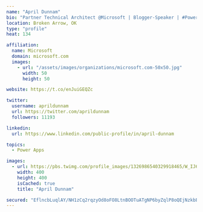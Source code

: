 ```yaml
---
name: "April Dunnam"
bio: "Partner Technical Architect @Microsoft | Blogger-Speaker | #PowerApps, #PowerAutomate, #Office365, #SharePoint | #WIT | #Karaoke Queen"
location: Broken Arrow, OK
type: "profile"
heat: 134

affiliation:
  name: Microsoft
  domain: microsoft.com
  images:
    - url: "/assets/images/organizations/microsoft.com-50x50.jpg"
      width: 50
      height: 50

website: https://t.co/enJuiGEQZc

twitter:
  username: aprildunnam
  url: https://twitter.com/aprildunnam
  followers: 11193

linkedin:
  url: https://www.linkedin.com/public-profile/in/april-dunnam

topics:
  - Power Apps

images:
  - url: https://pbs.twimg.com/profile_images/1326986540329918465/W_IJ6Ih2_400x400.jpg
    width: 400
    height: 400
    isCached: true
    title: "April Dunnam"

secured: "EflncbLuqlAY/NH1zCq2rqzyOd8oFO8LtnBOOTuATgNP6byZqlP8oQEjNzkbEJ3uuwLEz05MdwMw+ZZjPTyGVFDr6H2zrHhzYQznjTRzbFygJ6Sf4QIIcOSVgtvzt0gBzYFcD28h4SuqcpxFPNCrrXmyv2weM1Vu9bB8c5yYY/ZW4MTkt8AbOzgpBDqYvpBX0SiUyit9bLQtvCWcCCAGhA8nxut5RwxtaPA99RGQJY3M91HOmm6IjwxUAjT1HqKPCtG5+9npr0h7DqGfue9+dh53HBO/Wof5jgmkZ1ZiyUwpe+l2XDvjtTYIQSB3J7bwtnz1k0h6wF/AilgZdvHYzlpdlWBnyUjKoAGKPSa1BUvKRbKlbHaxQex+7R8Hd5LTMIbEkGmGo/lAHpTWyUdJW0TiY0SyK9K/rM9N/VJUlaE=;Rc2ECZ1xCixdpMvf3zPw8Q=="
---
```


